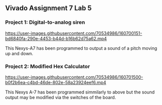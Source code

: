 ## Vivado Assignment 7 Lab 5
### Project 1: Digital-to-analog siren
https://user-images.githubusercontent.com/70534986/160700151-bd6840fa-290e-4453-b44d-b16b62d75a62.mp4






This Nexys-A7 has been programmed to output a sound of a pitch moving up and down.

### Project 2: Modified Hex Calculator
https://user-images.githubusercontent.com/70534986/160701500-b0f2b6ea-c4bd-46de-802e-58a23924eef6.mp4


This Nexys A-7 has been programmed simmilarly to above but the sound output may be modified via the switches of the board.


